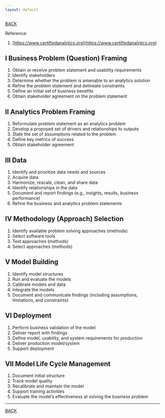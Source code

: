 ```yaml
---
layout: default
---
```


[BACK](./)

Reference:

1. [https://www.certifiedanalytics.org](https://www.certifiedanalytics.org)

## I Business Problem (Question) Framing

1. Obtain or receive problem statement and usability requirements
1. Identify stakeholders
1. Determine whether the problem is amenable to an analytics solution
1. Refine the problem statement and delineate constraints
1. Define an initial set of business benefits
1. Obtain stakeholder agreement on the problem statement

## II Analytics Problem Framing

1. Reformulate problem statement as an analytics problem
1. Develop a proposed set of drivers and relationships to outputs
1. State the set of assumptions related to the problem
1. Define key metrics of success
1. Obtain stakeholder agreement

## III Data

1. Identify and prioritize data needs and sources
1. Acquire data
1. Harmonize, rescale, clean, and share data
1. Identify relationships in the data
1. Document and report findings (e.g., insights, results, business performance)
1. Refine the business and analytics problem statements

## IV Methodology (Approach) Selection

1. Identify available problem solving approaches (methods)
1. Select software tools
1. Test approaches (methods)
1. Select approaches (methods)

## V Model Building

1. Identify model structures
1. Run and evaluate the models
1. Calibrate models and data
1. Integrate the models
1. Document and communicate findings (including assumptions, limitations, and constraints)

## VI Deployment

1. Perform business validation of the model
1. Deliver report with findings
1. Define model, usability, and system requirements for production
1. Deliver production model/system
1. Support deployment

## VII Model Life Cycle Management

1. Document initial structure
1. Track model quality
1. Recalibrate and maintain the model
1. Support training activities
1. Evaluate the model’s effectiveness at solving the business problem

* * *

[BACK](./)
